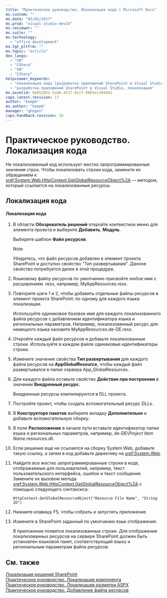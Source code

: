 ```yaml
---
title: "Практическое руководство. Локализация кода | Microsoft Docs"
ms.custom: ""
ms.date: "02/02/2017"
ms.prod: "visual-studio-dev14"
ms.reviewer: ""
ms.suite: ""
ms.technology: 
  - "office-development"
ms.tgt_pltfrm: ""
ms.topic: "article"
dev_langs: 
  - "VB"
  - "CSharp"
  - "VB"
  - "CSharp"
helpviewer_keywords: 
  - "локализация кода [разработка приложений SharePoint в Visual Studio]"
  - "разработка приложений SharePoint в Visual Studio, локализация"
ms.assetid: 0e852052-5ad4-4517-81cf-8865ec304441
caps.latest.revision: 17
author: "kempb"
ms.author: "kempb"
manager: "ghogen"
caps.handback.revision: 16
---
```

# Практическое руководство. Локализация кода
  Не локализованный код использует жестко запрограммированные значения строк.  Чтобы локализовать строки кода, замените их обращением к <xref:System.Web.HttpContext.GetGlobalResourceObject%2A> — методом, который ссылается на локализованные ресурсы.  
  
## Локализация кода  
  
#### Локализация кода  
  
1.  В области **Обозреватель решений** откройте контекстное меню для элемента проекта и выберите **Добавить**, **Модуль**.  
  
     Выберите шаблон **Файл ресурсов**.  
  
    > [!NOTE]  
    >  Убедитесь, что файл ресурсов добавлен в элемент проекта SharePoint и доступно свойство "Тип развертывания".  Данное свойство потребуется далее в этой процедуре.  
  
2.  Языковому файлу ресурсов по умолчанию присвойте любое имя с расширением .resx, например, MyAppResources.resx.  
  
3.  Повторите шаги 1 и 2, чтобы добавить отдельные файлы ресурсов в элемент проекта SharePoint: по одному для каждого языка локализации.  
  
     Используйте одинаковое базовое имя для каждого локализованного файла ресурсов с добавлением идентификатора языка и региональных параметров.  Например, локализованный ресурс для немецкого языка назовите MyAppResources.de\-DE.resx.  
  
4.  Откройте каждый файл ресурсов и добавьте локализованные строки.  Используйте в каждом файле одинаковые идентификаторы строки.  
  
5.  Измените значение свойства **Тип развертывания** для каждого файла ресурсов на **AppGlobalResource**, чтобы каждый файл развертывался в папке сервера App\_GlobalResources.  
  
6.  Для каждого файла оставьте свойство **Действие при построении** в значении **Внедренный ресурс**.  
  
     Внедренные ресурсы компилируются в DLL проекта.  
  
7.  Постройте проект, чтобы создать вспомогательный ресурс DLLs.  
  
8.  В **Конструкторе пакетов** выберите вкладку **Дополнительно** и добавьте вспомогательную сборку.  
  
9. В поле **Расположение** в начале пути вставьте идентификатор папки языка и региональных параметров, например, de\-DE\\*Project Item Name*.resources.dll.  
  
10. Если решение еще не ссылается на сборку System.Web, добавьте такую ссылку, а затем в код добавьте директиву на <xref:System.Web>.  
  
11. Найдите все жестко запрограммированные строки в коде, отображаемые для пользователей, например, текст пользовательского интерфейса, ошибок и текст сообщения.  Замените их вызовом метода <xref:System.Web.HttpContext.GetGlobalResourceObject%2A> с помощью следующего синтаксиса:  
  
    ```  
    HttpContext.GetGlobalResourceObject("Resource File Name", "String ID")  
    ```  
  
12. Нажмите клавишу F5, чтобы собрать и запустить приложение.  
  
13. Измените в SharePoint заданный по умолчанию язык отображения.  
  
     В приложении появятся локализованные строки.  Для отображения локализованных ресурсов на сервере SharePoint должен быть установлен языковой пакет, соответствующий языку и региональным параметрам файла ресурсов.  
  
## См. также  
 [Локализация решений SharePoint](../sharepoint/localizing-sharepoint-solutions.md)   
 [Практическое руководство. Локализация компонента](../sharepoint/how-to-localize-a-feature.md)   
 [Практическое руководство. Локализация разметки ASPX](../sharepoint/how-to-localize-aspx-markup.md)   
 [Практическое руководство. Добавление файла ресурсов](../sharepoint/how-to-add-a-resource-file.md)  
  
  